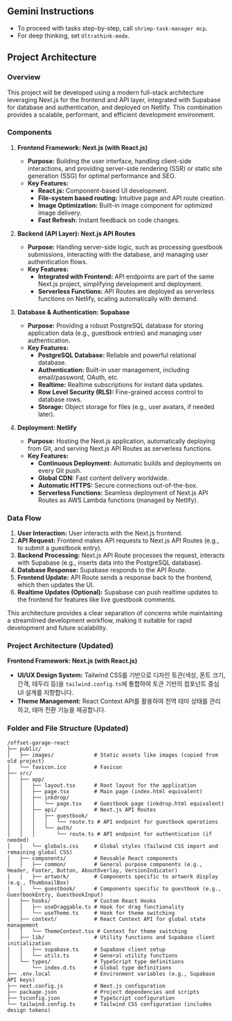 ## Gemini Instructions

- To proceed with tasks step-by-step, call `shrimp-task-manager mcp`.
- For deep thinking, set `Ultrathink-mode`.

## Project Architecture

### Overview
This project will be developed using a modern full-stack architecture leveraging Next.js for the frontend and API layer, integrated with Supabase for database and authentication, and deployed on Netlify. This combination provides a scalable, performant, and efficient development environment.

### Components

1.  **Frontend Framework: Next.js (with React.js)**
    *   **Purpose:** Building the user interface, handling client-side interactions, and providing server-side rendering (SSR) or static site generation (SSG) for optimal performance and SEO.
    *   **Key Features:**
        *   **React.js:** Component-based UI development.
        *   **File-system based routing:** Intuitive page and API route creation.
        *   **Image Optimization:** Built-in image component for optimized image delivery.
        *   **Fast Refresh:** Instant feedback on code changes.

2.  **Backend (API Layer): Next.js API Routes**
    *   **Purpose:** Handling server-side logic, such as processing guestbook submissions, interacting with the database, and managing user authentication flows.
    *   **Key Features:**
        *   **Integrated with Frontend:** API endpoints are part of the same Next.js project, simplifying development and deployment.
        *   **Serverless Functions:** API Routes are deployed as serverless functions on Netlify, scaling automatically with demand.

3.  **Database & Authentication: Supabase**
    *   **Purpose:** Providing a robust PostgreSQL database for storing application data (e.g., guestbook entries) and managing user authentication.
    *   **Key Features:**
        *   **PostgreSQL Database:** Reliable and powerful relational database.
        *   **Authentication:** Built-in user management, including email/password, OAuth, etc.
        *   **Realtime:** Realtime subscriptions for instant data updates.
        *   **Row Level Security (RLS):** Fine-grained access control to database rows.
        *   **Storage:** Object storage for files (e.g., user avatars, if needed later).

4.  **Deployment: Netlify**
    *   **Purpose:** Hosting the Next.js application, automatically deploying from Git, and serving Next.js API Routes as serverless functions.
    *   **Key Features:**
        *   **Continuous Deployment:** Automatic builds and deployments on every Git push.
        *   **Global CDN:** Fast content delivery worldwide.
        *   **Automatic HTTPS:** Secure connections out-of-the-box.
        *   **Serverless Functions:** Seamless deployment of Next.js API Routes as AWS Lambda functions (managed by Netlify).

### Data Flow

1.  **User Interaction:** User interacts with the Next.js frontend.
2.  **API Request:** Frontend makes API requests to Next.js API Routes (e.g., to submit a guestbook entry).
3.  **Backend Processing:** Next.js API Route processes the request, interacts with Supabase (e.g., inserts data into the PostgreSQL database).
4.  **Database Response:** Supabase responds to the API Route.
5.  **Frontend Update:** API Route sends a response back to the frontend, which then updates the UI.
6.  **Realtime Updates (Optional):** Supabase can push realtime updates to the frontend for features like live guestbook comments.

This architecture provides a clear separation of concerns while maintaining a streamlined development workflow, making it suitable for rapid development and future scalability.

### Project Architecture (Updated)

**Frontend Framework: Next.js (with React.js)**
*   **UI/UX Design System:** Tailwind CSS를 기반으로 디자인 토큰(색상, 폰트 크기, 간격, 테두리 등)을 `tailwind.config.ts`에 통합하여 토큰 기반의 컴포넌트 중심 UI 설계를 지향합니다.
*   **Theme Management:** React Context API를 활용하여 전역 테마 상태를 관리하고, 테마 전환 기능을 제공합니다.

### Folder and File Structure (Updated)

```
/offset-garage-react
├── public/
│   ├── images/             # Static assets like images (copied from old project)
│   └── favicon.ico         # Favicon
├── src/
│   ├── app/
│   │   ├── layout.tsx      # Root layout for the application
│   │   ├── page.tsx        # Main page (index.html equivalent)
│   │   ├── inkdrop/
│   │   │   └── page.tsx    # Guestbook page (inkdrop.html equivalent)
│   │   ├── api/            # Next.js API Routes
│   │   │   ├── guestbook/
│   │   │   │   └── route.ts # API endpoint for guestbook operations
│   │   │   └── auth/
│   │   │       └── route.ts # API endpoint for authentication (if needed)
│   │   └── globals.css     # Global styles (Tailwind CSS import and remaining global CSS)
│   ├── components/         # Reusable React components
│   │   ├── common/         # General purpose components (e.g., Header, Footer, Button, AboutOverlay, VersionIndicator)
│   │   ├── artwork/        # Components specific to artwork display (e.g., ThumbnailBox)
│   │   └── guestbook/      # Components specific to guestbook (e.g., GuestbookEntry, GuestbookInput)
│   ├── hooks/              # Custom React Hooks
│   │   ├── useDraggable.ts # Hook for drag functionality
│   │   └── useTheme.ts     # Hook for theme switching
│   ├── context/            # React Context API for global state management
│   │   └── ThemeContext.tsx # Context for theme switching
│   ├── lib/                # Utility functions and Supabase client initialization
│   │   ├── supabase.ts     # Supabase client setup
│   │   └── utils.ts        # General utility functions
│   └── types/              # TypeScript type definitions
│       └── index.d.ts      # Global type definitions
├── .env.local              # Environment variables (e.g., Supabase API keys)
├── next.config.js          # Next.js configuration
├── package.json            # Project dependencies and scripts
├── tsconfig.json           # TypeScript configuration
└── tailwind.config.ts      # Tailwind CSS configuration (includes design tokens)
```
